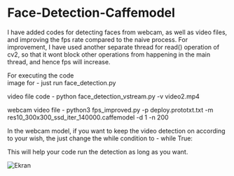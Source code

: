# Face-Detection-Caffemodel
  
I have added codes for detecting faces from webcam, as well as video files, and improving the fps rate compared to the naive process. For improvement, I have 
used another separate thread for read() operation of cv2, so that it wont block other operations from happening in the main thread, and hence fps will increase.



For executing the code                           
  image for - just run face_detection.py
	
	
  video file code - python face_detection_vstream.py -v video2.mp4
	
	
  webcam video file - python3 fps_improved.py -p deploy.prototxt.txt -m res10_300x300_ssd_iter_140000.caffemodel -d 1 -n 200
  
In the webcam model, if you want to keep the video detection on according to your wish, the just change the while condition to - 
  while True:
  
This will help your code run the detection as long as you want.





![Ekran](https://user-images.githubusercontent.com/96943978/175532828-b1c7b80d-c733-42c7-ac31-0affa62c9d30.png)
